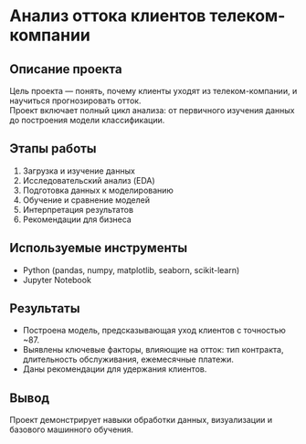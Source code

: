# Анализ оттока клиентов телеком-компании

## Описание проекта
Цель проекта — понять, почему клиенты уходят из телеком-компании, и научиться прогнозировать отток.  
Проект включает полный цикл анализа: от первичного изучения данных до построения модели классификации.

## Этапы работы
1. Загрузка и изучение данных  
2. Исследовательский анализ (EDA)  
3. Подготовка данных к моделированию  
4. Обучение и сравнение моделей  
5. Интерпретация результатов  
6. Рекомендации для бизнеса

## Используемые инструменты
- Python (pandas, numpy, matplotlib, seaborn, scikit-learn)
- Jupyter Notebook

## Результаты
- Построена модель, предсказывающая уход клиентов с точностью ~87.  
- Выявлены ключевые факторы, влияющие на отток: тип контракта, длительность обслуживания, ежемесячные платежи.  
- Даны рекомендации для удержания клиентов.

## Вывод
Проект демонстрирует навыки обработки данных, визуализации и базового машинного обучения.
